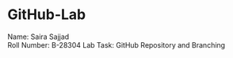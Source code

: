 # GitHub-Lab
Name: Saira Sajjad  
Roll Number: B-28304 
Lab Task: GitHub Repository and Branching  
